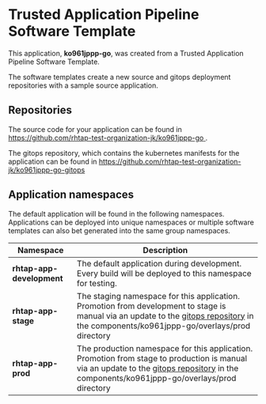 # Trusted Application Pipeline Software Template

This application, **ko961jppp-go**, was created from a Trusted Application Pipeline Software Template.

The software templates create a new source and gitops deployment repositories with a sample source application. 

## Repositories

The source code for your application can be found in [https://github.com/rhtap-test-organization-jk/ko961jppp-go ](https://github.com/rhtap-test-organization-jk/ko961jppp-go ).
 
The gitops repository, which contains the kubernetes manifests for the application can be found in 
[https://github.com/rhtap-test-organization-jk/ko961jppp-go-gitops ](https://github.com/rhtap-test-organization-jk/ko961jppp-go-gitops ) 

## Application namespaces 

The default application will be found in the following namespaces. Applications can be deployed into unique namespaces or multiple software templates can also bet generated into the same group namespaces.  

|  Namespace   |  Description   |  
| -------- | -------- |   
| **rhtap-app-development** | The default application during development. Every build will be deployed to this namespace for testing. | 
| **rhtap-app-stage** | The staging namespace for this application. Promotion from development to stage is manual via an update to the [gitops repository](https://github.com/rhtap-test-organization-jk/ko961jppp-go-gitops ) in the components/ko961jppp-go/overlays/prod directory |  
| **rhtap-app-prod** | The production namespace for this application. Promotion from stage to production is manual via an update to the [gitops repository](https://github.com/rhtap-test-organization-jk/ko961jppp-go-gitops ) in the components/ko961jppp-go/overlays/prod directory | 